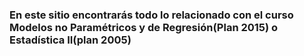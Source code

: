 ### En este sitio encontrarás todo lo relacionado con el curso Modelos no Paramétricos y de Regresión(Plan 2015) o Estadística II(plan 2005)
